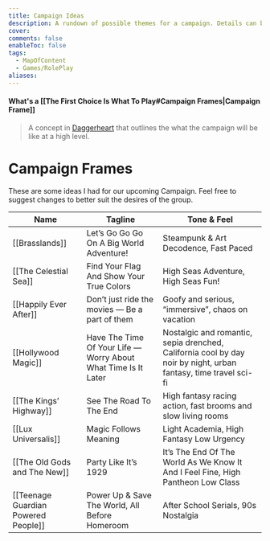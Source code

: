 ```yaml
---
title: Campaign Ideas
description: A rundown of possible themes for a campaign. Details can be changed to fit the group’s appetite.
cover:
comments: false
enableToc: false
tags:
  - MapOfContent
  - Games/RolePlay
aliases:
---
```


#### What's a [[The First Choice Is What To Play#Campaign Frames|Campaign Frame]]
> A concept in [Daggerheart](https://www.daggerheart.com/) that outlines the what the campaign will be like at a high level. 
# Campaign Frames
These are some ideas I had for our upcoming Campaign. Feel free to suggest changes to better suit the desires of the group.

| Name                                | Tagline                                                        | Tone & Feel                                                                                                     |
| ----------------------------------- | -------------------------------------------------------------- | --------------------------------------------------------------------------------------------------------------- |
| [[Brasslands]]                      | Let’s Go Go Go On A Big World Adventure!                       | Steampunk & Art Decodence, Fast Paced                                                                           |
| [[The Celestial Sea]]               | Find Your Flag And Show Your True Colors                       | High Seas Adventure, High Seas Fun!                                                                             |
| [[Happily Ever After]]              | Don’t just ride the movies — Be a part of them                 | Goofy and serious, “immersive”, chaos on vacation                                                               |
| [[Hollywood Magic]]                 | Have The Time Of Your Life — Worry About What Time Is It Later | Nostalgic and romantic, sepia drenched, California cool by day noir by night, urban fantasy, time travel sci-fi |
| [[The Kings’ Highway]]              | See The Road To The End                                        | High fantasy racing action, fast brooms and slow living rooms                                                   |
| [[Lux Universalis]]                 | Magic Follows Meaning                                          | Light Academia, High Fantasy Low Urgency                                                                        |
| [[The Old Gods and The New]]        | Party Like It’s 1929                                           | It’s The End Of The World As We Know It And I Feel Fine, High Pantheon Low Class                                |
| [[Teenage Guardian Powered People]] | Power Up & Save The World, All Before Homeroom                 | After School Serials, 90s Nostalgia                                                                             |
